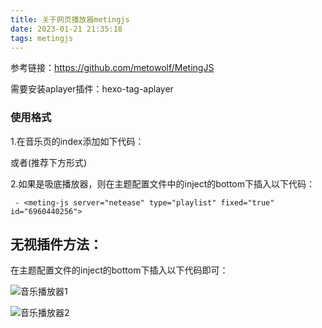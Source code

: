 ```yaml
---
title: 关于网页播放器metingjs
date: 2023-01-21 21:35:18
tags: metingjs
---
```


参考链接：https://github.com/metowolf/MetingJS

需要安装aplayer插件：hexo-tag-aplayer

### 使用格式

1.在音乐页的index添加如下代码：

<!-- require APlayer -->
<link rel="stylesheet" href="https://cdn.jsdelivr.net/npm/aplayer/dist/APlayer.min.css">
<script src="https://cdn.jsdelivr.net/npm/aplayer/dist/APlayer.min.js"></script>
<!-- require MetingJS -->
<script src="https://cdn.jsdelivr.net/npm/meting@2/dist/Meting.min.js"></script>

<meting-js
	server="netease"
	type="playlist"
	id="60198">
</meting-js>

或者(推荐下方形式)

<link rel="stylesheet" href="https://cdn.chrelyonly.cf/npm/aplayer/dist/APlayer.min.css">

<script src="https://cdn.chrelyonly.cf/npm/aplayer/dist/APlayer.min.js"></script>
<script src="https://cdn.chrelyonly.cn/Meting.min.js"></script>

<meting-js
    server="netease"
    type="playlist"
    id="6960440256">
</meting-js>

2.如果是吸底播放器，则在主题配置文件中的inject的bottom下插入以下代码：

``` - <meting-js server="netease" type="playlist" fixed="true"  id="6960440256">```

## 无视插件方法：

在主题配置文件的inject的bottom下插入以下代码即可：
<link rel="stylesheet" href="https://cdn.chrelyonly.cf/npm/aplayer/dist/APlayer.min.css">
<script src="https://cdn.chrelyonly.cf/npm/aplayer/dist/APlayer.min.js"></script>
<script src="https://cdn.chrelyonly.cn/Meting.min.js"></script>

<meting-js server="netease" type="playlist" fixed="true"  id="6960440256"></meting-js>

![音乐播放器1](../images/音乐播放器1.jpg)

![音乐播放器2](../images/音乐播放器2.png)
